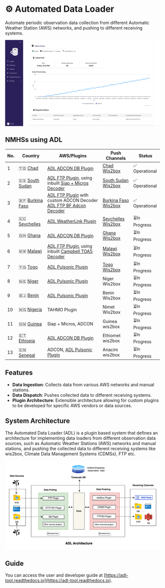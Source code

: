 # ⚙ Automated Data Loader

Automate periodic observation data collection from different Automatic Weather Station (AWS) networks, and pushing to
different receiving systems.

![ADL Dashboard](docs/_static/images/adl-dashboard.png)

## NMHSs using ADL

| No. | Country                                             | AWS/Plugins                                                                                                                                                                                                              | Push Channels                                               | Status        |
|-----|-----------------------------------------------------|--------------------------------------------------------------------------------------------------------------------------------------------------------------------------------------------------------------------------|-------------------------------------------------------------|---------------|
| 1   | 🇹🇩 [Chad](https://www.meteotchad.org)             | [ADL ADCON DB Plugin](https://github.com/wmo-raf/adl-adcon-db-plugin)                                                                                                                                                    | [Chad Wis2box](https://wis2.meteotchad.org/)                | ✅ Operational |
| 2   | 🇸🇸 [South Sudan](http://meteosouthsudan.com.ss)   | [ADL FTP Plugin](https://github.com/wmo-raf/adl-ftp-plugin), using inbuilt [Siap + Micros Decoder](https://github.com/wmo-raf/adl-ftp-plugin/blob/main/plugins/adl_ftp_plugin/src/adl_ftp_plugin/decoders/siapmicros.py) | [South Sudan Wis2box](https://wis2.meteosouthsudan.com.ss/) | ✅ Operational |
| 3   | 🇧🇫 [Burkina Faso](https://meteosouthsudan.com.ss) | [ADL FTP Plugin](https://github.com/wmo-raf/adl-ftp-plugin) with custom ADCON Decoder [ADL FTP BF Adcon Decoder](https://github.com/anam-bf/adl-ftp-adcon-bf-plugin)                                                     | [Burkina Faso Wis2box](https://wis2.meteoburkina.bf/)       | ✅ Operational |
| 4   | 🇸🇨 [Seychelles](https://www.meteo.sc)             | [ADL WeatherLink Plugin](https://github.com/wmo-raf/adl-weatherlink-v2-plugin)                                                                                                                                           | [Seychelles Wis2box](https://wis2.meteo.sc)                 | ⏳In Progress  |
| 5   | 🇬🇭 [Ghana](https://www.meteo.gov.gh)              | [ADL ADCON DB Plugin](https://github.com/wmo-raf/adl-adcon-db-plugin)                                                                                                                                                    | [Ghana Wis2box](https://wis2.meteo.gov.gh)                  | ⏳In Progress  |
| 6   | 🇲🇼 [Malawi](https://www.metmalawi.gov.mw)         | [ADL FTP Plugin](https://github.com/wmo-raf/adl-ftp-plugin), using inbuilt [Campbell TOA5 Decoder](https://github.com/wmo-raf/adl-ftp-plugin/blob/main/plugins/adl_ftp_plugin/src/adl_ftp_plugin/decoders/toa5.py)       | [Malawi Wis2box](https://wis2.metmalawi.gov.mw)             | ⏳In Progress  |
| 7   | 🇹🇬 [Togo](https://www.anamet-togo.com)            | [ADL Pulsonic Plugin](https://github.com/wmo-raf/adl-pulsoweb-plugin)                                                                                                                                                    | [Togo Wis2box](https://wis2.anamet-togo.com)                | ⏳In Progress  |
| 8   | 🇳🇪 [Niger](https://www.niger-meteo.ne)            | [ADL Pulsonic Plugin](https://github.com/wmo-raf/adl-pulsoweb-plugin)                                                                                                                                                    | Niger Wis2box                                               | ⏳In Progress  |
| 9   | 🇧🇯 [Benin](https://www.meteobenin.bj)             | [ADL Pulsonic Plugin](https://github.com/wmo-raf/adl-pulsoweb-plugin)                                                                                                                                                    | Benin Wis2box                                               | ⏳In Progress  |
| 10  | 🇳🇬 [Nigeria](https://www.nimet.gov.ng)            | TAHMO Plugin                                                                                                                                                                                                             | Nimet Wis2box                                               | ⏳In Progress  |
| 11  | 🇬🇳 [Guinea](https://anmeteo.gov.gn)               | Siap + Micros, ADCON                                                                                                                                                                                                     | Guinea wis2box                                              | ⏳In Progress  |
| 12  | 🇪🇹 [Ethiopia](https://www.ethiomet.gov.et)        | [ADL ADCON DB Plugin](https://github.com/wmo-raf/adl-adcon-db-plugin)                                                                                                                                                    | Ethiomet wis2box                                            | ⏳In Progress  |
| 13  | 🇸🇳 [Senegal](https://anacim.sn)                   | ADCON, [ADL Pulsonic Plugin](https://github.com/wmo-raf/adl-pulsoweb-plugin)                                                                                                                                             | Anacim wis2box                                              | ⏳In Progress  |

## Features

- **Data Ingestion**: Collects data from various AWS networks and manual stations.
- **Data Dispatch**: Pushes collected data to different receiving systems.
- **Plugin Architecture**: Extensible architecture allowing for custom plugins to be developed for specific AWS vendors
  or data sources.

## System Architecture

The Automated Data Loader (ADL) is a plugin based system that defines an architecture for implementing data loaders from
different observation data sources, such as Automatic Weather Stations (AWS) networks and manual stations, and pushing
the collected data to different receiving systems like wis2box, Climate Data Management Systems (CDMSs), FTP etc.

![ADL System Architecture](docs/_static/images/adl-system-architecture.png)

## Guide

You can access the user and developer guide at [https://adl-tool.readthedocs.io](https://adl-tool.readthedocs.io).
